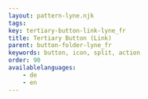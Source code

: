 ```yaml
---
layout: pattern-lyne.njk
tags: 
key: tertiary-button-link-lyne_fr
title: Tertiary Button (Link)
parent: button-folder-lyne_fr
keywords: button, icon, split, action
order: 90
availablelanguages: 
    - de
    - en
---
```

